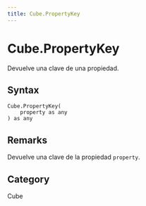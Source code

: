 ```yaml
---
title: Cube.PropertyKey
---
```


# Cube.PropertyKey


Devuelve una clave de una propiedad.


## Syntax

```powerquery
Cube.PropertyKey(
    property as any
) as any
```


## Remarks

Devuelve una clave de la propiedad <code>property</code>.



## Category
Cube
